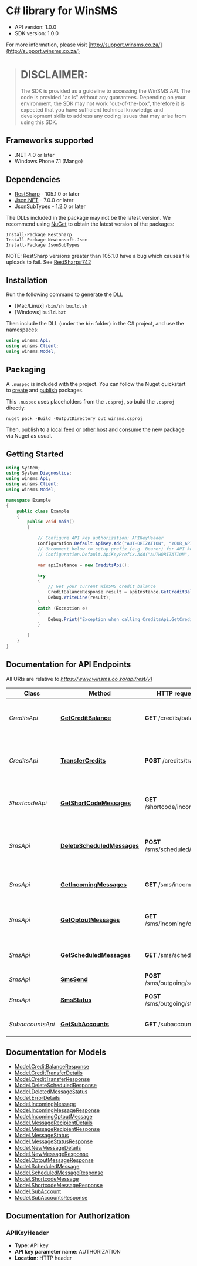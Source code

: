 # C# library for WinSMS

- API version: 1.0.0
- SDK version: 1.0.0

For more information, please visit [http://support.winsms.co.za/](http://support.winsms.co.za/)
> # DISCLAIMER:
> The SDK is provided as a guideline to accessing the WinSMS API. The code is provided "as is" without any guarantees. Depending on your environment, the SDK may not work "out-of-the-box", therefore it is expected that you have sufficient technical knowledge and development skills to address any coding issues that may arise from using this SDK.

<a name="frameworks-supported"></a>
## Frameworks supported
- .NET 4.0 or later
- Windows Phone 7.1 (Mango)

<a name="dependencies"></a>
## Dependencies
- [RestSharp](https://www.nuget.org/packages/RestSharp) - 105.1.0 or later
- [Json.NET](https://www.nuget.org/packages/Newtonsoft.Json/) - 7.0.0 or later
- [JsonSubTypes](https://www.nuget.org/packages/JsonSubTypes/) - 1.2.0 or later

The DLLs included in the package may not be the latest version. We recommend using [NuGet](https://docs.nuget.org/consume/installing-nuget) to obtain the latest version of the packages:
```
Install-Package RestSharp
Install-Package Newtonsoft.Json
Install-Package JsonSubTypes
```

NOTE: RestSharp versions greater than 105.1.0 have a bug which causes file uploads to fail. See [RestSharp#742](https://github.com/restsharp/RestSharp/issues/742)

<a name="installation"></a>
## Installation
Run the following command to generate the DLL
- [Mac/Linux] `/bin/sh build.sh`
- [Windows] `build.bat`

Then include the DLL (under the `bin` folder) in the C# project, and use the namespaces:
```csharp
using winsms.Api;
using winsms.Client;
using winsms.Model;
```
<a name="packaging"></a>
## Packaging

A `.nuspec` is included with the project. You can follow the Nuget quickstart to [create](https://docs.microsoft.com/en-us/nuget/quickstart/create-and-publish-a-package#create-the-package) and [publish](https://docs.microsoft.com/en-us/nuget/quickstart/create-and-publish-a-package#publish-the-package) packages.

This `.nuspec` uses placeholders from the `.csproj`, so build the `.csproj` directly:

```
nuget pack -Build -OutputDirectory out winsms.csproj
```

Then, publish to a [local feed](https://docs.microsoft.com/en-us/nuget/hosting-packages/local-feeds) or [other host](https://docs.microsoft.com/en-us/nuget/hosting-packages/overview) and consume the new package via Nuget as usual.

<a name="getting-started"></a>
## Getting Started

```csharp
using System;
using System.Diagnostics;
using winsms.Api;
using winsms.Client;
using winsms.Model;

namespace Example
{
    public class Example
    {
        public void main()
        {

            // Configure API key authorization: APIKeyHeader
            Configuration.Default.ApiKey.Add("AUTHORIZATION", "YOUR_API_KEY");
            // Uncomment below to setup prefix (e.g. Bearer) for API key, if needed
            // Configuration.Default.ApiKeyPrefix.Add("AUTHORIZATION", "Bearer");

            var apiInstance = new CreditsApi();

            try
            {
                // Get your current WinSMS credit balance
                CreditBalanceResponse result = apiInstance.GetCreditBalance();
                Debug.WriteLine(result);
            }
            catch (Exception e)
            {
                Debug.Print("Exception when calling CreditsApi.GetCreditBalance: " + e.Message );
            }

        }
    }
}
```

<a name="documentation-for-api-endpoints"></a>
## Documentation for API Endpoints

All URIs are relative to *https://www.winsms.co.za/api/rest/v1*

Class | Method | HTTP request | Description
------------ | ------------- | ------------- | -------------
*CreditsApi* | [**GetCreditBalance**](docs/CreditsApi.md#getcreditbalance) | **GET** /credits/balance | Get your current WinSMS credit balance
*CreditsApi* | [**TransferCredits**](docs/CreditsApi.md#transfercredits) | **POST** /credits/transfer | Transfer credits between main and sub accounts.
*ShortcodeApi* | [**GetShortCodeMessages**](docs/ShortcodeApi.md#getshortcodemessages) | **GET** /shortcode/incoming | Get a list of incoming short/long code messages 
*SmsApi* | [**DeleteScheduledMessages**](docs/SmsApi.md#deletescheduledmessages) | **POST** /sms/scheduled/delete | Delete scheduled SMS messages and refund credits
*SmsApi* | [**GetIncomingMessages**](docs/SmsApi.md#getincomingmessages) | **GET** /sms/incoming | Get a list of incoming SMS messages
*SmsApi* | [**GetOptoutMessages**](docs/SmsApi.md#getoptoutmessages) | **GET** /sms/incoming/optout | Get a list of incoming opt-out SMS messages
*SmsApi* | [**GetScheduledMessages**](docs/SmsApi.md#getscheduledmessages) | **GET** /sms/scheduled | Get a list of scheduled SMS messages
*SmsApi* | [**SmsSend**](docs/SmsApi.md#smssend) | **POST** /sms/outgoing/send | Send SMS messages
*SmsApi* | [**SmsStatus**](docs/SmsApi.md#smsstatus) | **POST** /sms/outgoing/status | Get SMS delivery statuses
*SubaccountsApi* | [**GetSubAccounts**](docs/SubaccountsApi.md#getsubaccounts) | **GET** /subaccounts | Get a list of all Sub Accounts.


<a name="documentation-for-models"></a>
## Documentation for Models

 - [Model.CreditBalanceResponse](docs/CreditBalanceResponse.md)
 - [Model.CreditTransferDetails](docs/CreditTransferDetails.md)
 - [Model.CreditTransferResponse](docs/CreditTransferResponse.md)
 - [Model.DeleteScheduledResponse](docs/DeleteScheduledResponse.md)
 - [Model.DeletedMessageStatus](docs/DeletedMessageStatus.md)
 - [Model.ErrorDetails](docs/ErrorDetails.md)
 - [Model.IncomingMessage](docs/IncomingMessage.md)
 - [Model.IncomingMessageResponse](docs/IncomingMessageResponse.md)
 - [Model.IncomingOptoutMessage](docs/IncomingOptoutMessage.md)
 - [Model.MessageRecipientDetails](docs/MessageRecipientDetails.md)
 - [Model.MessageRecipientResponse](docs/MessageRecipientResponse.md)
 - [Model.MessageStatus](docs/MessageStatus.md)
 - [Model.MessageStatusResponse](docs/MessageStatusResponse.md)
 - [Model.NewMessageDetails](docs/NewMessageDetails.md)
 - [Model.NewMessageResponse](docs/NewMessageResponse.md)
 - [Model.OptoutMessageResponse](docs/OptoutMessageResponse.md)
 - [Model.ScheduledMessage](docs/ScheduledMessage.md)
 - [Model.ScheduledMessageResponse](docs/ScheduledMessageResponse.md)
 - [Model.ShortcodeMessage](docs/ShortcodeMessage.md)
 - [Model.ShortcodeMessageResponse](docs/ShortcodeMessageResponse.md)
 - [Model.SubAccount](docs/SubAccount.md)
 - [Model.SubAccountsResponse](docs/SubAccountsResponse.md)


<a name="documentation-for-authorization"></a>
## Documentation for Authorization

<a name="APIKeyHeader"></a>
### APIKeyHeader

- **Type**: API key
- **API key parameter name**: AUTHORIZATION
- **Location**: HTTP header

